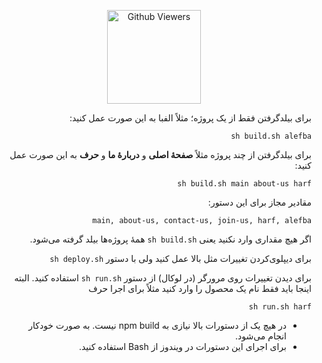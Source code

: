 
<p align="center">
<img alt="Github Viewers" width="150" src="https://komarev.com/ghpvc/?username=roshan-ai&style=flat-square&color=green">
</p>

<!-- ### Time spent on typing source code:
#### Alefba
[![wakatime](https://wakatime.com/badge/user/2fc4b18b-ec8f-46e8-be9b-2b05a111037b/project/714a6af7-1548-4ec1-8e16-b1153deeec0c.svg)](https://wakatime.com/badge/user/2fc4b18b-ec8f-46e8-be9b-2b05a111037b/project/714a6af7-1548-4ec1-8e16-b1153deeec0c)
#### Roshan
[![wakatime](https://wakatime.com/badge/user/2fc4b18b-ec8f-46e8-be9b-2b05a111037b/project/f9e4dfd9-e17d-4fa7-823e-cd2f7f933f66.svg)](https://wakatime.com/badge/user/2fc4b18b-ec8f-46e8-be9b-2b05a111037b/project/f9e4dfd9-e17d-4fa7-823e-cd2f7f933f66)
#### Harf
[![wakatime](https://wakatime.com/badge/user/2fc4b18b-ec8f-46e8-be9b-2b05a111037b/project/044395f9-e132-4936-9209-e68800af30cd.svg)](https://wakatime.com/badge/user/2fc4b18b-ec8f-46e8-be9b-2b05a111037b/project/044395f9-e132-4936-9209-e68800af30cd)
#### About us
[![wakatime](https://wakatime.com/badge/user/2fc4b18b-ec8f-46e8-be9b-2b05a111037b/project/bd0e701a-d1d5-40ed-b493-491017ab09b3.svg)](https://wakatime.com/badge/user/2fc4b18b-ec8f-46e8-be9b-2b05a111037b/project/bd0e701a-d1d5-40ed-b493-491017ab09b3)
#### Contact us
[![wakatime](https://wakatime.com/badge/user/2fc4b18b-ec8f-46e8-be9b-2b05a111037b/project/46b93f59-6b76-43e2-946e-105a6facfc32.svg)](https://wakatime.com/badge/user/2fc4b18b-ec8f-46e8-be9b-2b05a111037b/project/46b93f59-6b76-43e2-946e-105a6facfc32)
### Join us
[![wakatime](https://wakatime.com/badge/user/2fc4b18b-ec8f-46e8-be9b-2b05a111037b/project/f98bcec6-7138-4458-8066-e05d78369ca2.svg)](https://wakatime.com/badge/user/2fc4b18b-ec8f-46e8-be9b-2b05a111037b/project/f98bcec6-7138-4458-8066-e05d78369ca2) -->

<div dir="rtl">
برای بیلدگرفتن فقط از یک پروژه؛ مثلاً الفبا به این صورت عمل کنید:

`sh build.sh alefba`

برای بیلدگرفتن از چند پروژه مثلاً **صفحهٔ اصلی** و **دربارهٔ ما** و **حرف** به این صورت عمل کنید:

`sh build.sh main about-us harf`

مقادیر مجاز برای این دستور:

`main, about-us, contact-us, join-us, harf, alefba`

اگر هیچ مقداری وارد نکنید یعنی `sh build.sh` همهٔ پروژه‌ها بیلد گرفته می‌شود.

برای دیپلوی‌کردن تغییرات مثل بالا عمل کنید ولی با دستور `sh deploy.sh`

برای دیدن تغییرات روی مرورگر (در لوکال) از دستور `sh run.sh` استفاده کنید. البته اینجا باید فقط نام یک محصول را وارد کنید مثلاً برای اجرا حرف

`sh run.sh harf`
  
  * در هیچ یک از دستورات بالا نیازی به npm build‌ نیست. به صورت خودکار انجام می‌شود.
  * برای اجرای این دستورات در ویندوز از Bash استفاده کنید.
</div>
